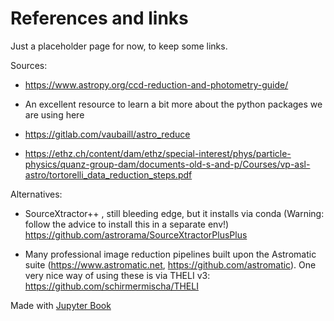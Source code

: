 # References and links

Just a placeholder page for now, to keep some links.


Sources:

* https://www.astropy.org/ccd-reduction-and-photometry-guide/
 * An excellent resource to learn a bit more about the python packages we are using here


* https://gitlab.com/vaubaill/astro_reduce
* https://ethz.ch/content/dam/ethz/special-interest/phys/particle-physics/quanz-group-dam/documents-old-s-and-p/Courses/vp-asl-astro/tortorelli_data_reduction_steps.pdf


Alternatives:

* SourceXtractor++ , still bleeding edge, but it installs via conda (Warning: follow the advice to install this in a separate env!) https://github.com/astrorama/SourceXtractorPlusPlus

* Many professional image reduction pipelines built upon the Astromatic suite (https://www.astromatic.net, https://github.com/astromatic). One very nice way of using these is via THELI v3: https://github.com/schirmermischa/THELI





Made with [Jupyter Book](https://jupyterbook.org)
